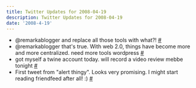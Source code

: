 ```yaml
---
title: Twitter Updates for 2008-04-19
description: Twitter Updates for 2008-04-19
date: '2008-4-19'
---
```


* @remarkablogger and replace all those tools with what?! [\#][0]
* @remarkablogger that's true. With web 2.0, things have become more and more centralized. need more tools wordpress [\#][1]
* got myself a twine account today. will record a video review mebbe tonight [\#][2]
* First tweet from "alert thingy". Looks very promising. I might start reading friendfeed after all! :) [\#][3]


[0]: http://twitter.com/shvelmur/statuses/792256613
[1]: http://twitter.com/shvelmur/statuses/792258817
[2]: http://twitter.com/shvelmur/statuses/792259098
[3]: http://twitter.com/shvelmur/statuses/792636359